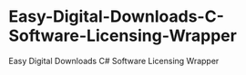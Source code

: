# Easy-Digital-Downloads-C-Software-Licensing-Wrapper
Easy Digital Downloads C# Software Licensing Wrapper
